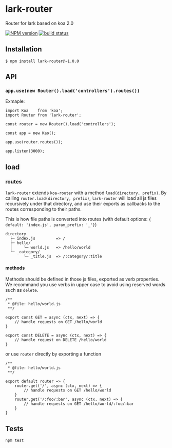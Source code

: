 lark-router
=============

Router for lark based on koa 2.0

[![NPM version][npm-image]][npm-url]
[![build status][travis-image]][travis-url]
  
  
## Installation

```
$ npm install lark-router@~1.0.0
```

## API
### `app.use(new Router().load('controllers').routes())`

Exmaple:

```
import Koa    from 'koa';
import Router from 'lark-router';

const router = new Router().load('controllers');

const app = new Kao();

app.use(router.routes());

app.listen(3000);
```

## load

### routes

`lark-router` extends `koa-router` with a method `load(directory, prefix)`. By calling `router.load(directory, prefix)`, `lark-router` will load all js files recursively under that directory, and use their exports as callbacks to the routes corresponding to their paths.

This is how file paths is converted into routes (with default options: `{ default: 'index.js', param_prefix: '_'}`)

```
directory
  ├─ index.js         => /
  ├─ hello/
  │     └─ world.js   => /hello/world
  └─ _category/
        └─ _title.js  => /:category/:title
```

#### methods

Methods should be defined in those js files, exported as verb properties. We recommand you use verbs in upper case to avoid using reserved words such as `delete`.

```
/**
 * @file: hello/world.js
 **/
 
export const GET = async (ctx, next) => {
    // handle requests on GET /hello/world
}

export const DELETE = async (ctx, next) => {
    // handle request on DELETE /hello/world
}

```

or use `router` directly by exporting a function

```
/**
 * @file: hello/world.js
 **/

export default router => {
    router.get('/', async (ctx, next) => {
        // handle requests on GET /hello/world
    }
    router.get('/:foo/:bar', async (ctx, next) => {
        // handle requests on GET /hello/world/:foo/:bar
    }
}

```

## Tests
  
```
npm test
```
  
  
[npm-image]: https://img.shields.io/npm/v/lark-router.svg?style=flat-square
[npm-url]: https://npmjs.org/package/lark-router
[travis-image]: https://img.shields.io/travis/larkjs/lark-router/master.svg?style=flat-square
[travis-url]: https://travis-ci.org/larkjs/lark-router
